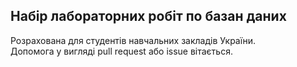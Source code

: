 ## Набір лабораторних робіт по базан даних
Розрахована для студентів навчальних закладів України.  
Допомога у вигляді pull request або issue вітається.  